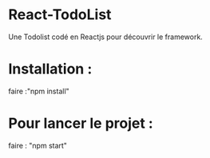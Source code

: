 # React-TodoList
Une Todolist codé en Reactjs pour découvrir le framework.
# Installation : 
faire :"npm install" 
# Pour lancer le projet :
faire : "npm start"
